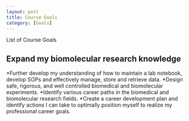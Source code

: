 ```yaml
---
layout: post
title: Course Goals
category: [Goals]
---
```


List of Course Goals

## Expand my biomolecular research knowledge
*Further develop my understanding of how to maintain a lab notebook, develop SOPs and effectively manage, store and retrieve data.
*Design safe, rigorous, and well controlled biomedical and biomolecular experiments.
*Identify various career paths in the biomedical and biomolecular research fields.
*Create a career development plan and identify actions I can take to optimally position myself to realize my professional career goals.
